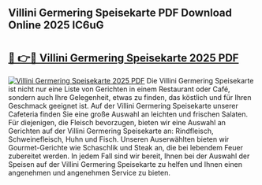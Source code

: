 ## Villini Germering Speisekarte PDF Download Online 2025 lC6uG

# <h2><a href="http://gccesqw.nevu.top/?p=Villini+Germering+Speisekarte">🔗 👉🔴 Villini Germering Speisekarte 2025 PDF</a></h2>

[![Villini Germering Speisekarte 2025 PDF](https://i.imgur.com/dBaPXMq.png)](http://gccesqw.nevu.top/?p=Villini+Germering+Speisekarte)
Die Villini Germering Speisekarte ist nicht nur eine Liste von Gerichten in einem Restaurant oder Café, sondern auch Ihre Gelegenheit, etwas zu finden, das köstlich und für Ihren Geschmack geeignet ist. Auf der Villini Germering Speisekarte unserer Cafeteria finden Sie eine große Auswahl an leichten und frischen Salaten. Für diejenigen, die Fleisch bevorzugen, bieten wir eine Auswahl an Gerichten auf der Villini Germering Speisekarte an: Rindfleisch, Schweinefleisch, Huhn und Fisch. Unseren Auserwählten bieten wir Gourmet-Gerichte wie Schaschlik und Steak an, die bei lebendem Feuer zubereitet werden. In jedem Fall sind wir bereit, Ihnen bei der Auswahl der Speisen auf der Villini Germering Speisekarte zu helfen und Ihnen einen angenehmen und angenehmen Service zu bieten.
